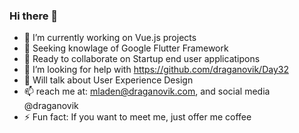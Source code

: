 ### Hi there 👋

- 🔭 I’m currently working on Vue.js projects
- 🌱 Seeking knowlage of Google Flutter Framework
- 👯 Ready to collaborate on Startup end user applicatipons 
- 🤔 I’m looking for help with https://github.com/draganovik/Day32
- 💬 Will talk about User Experience Design
- 📫 reach me at: mladen@draganovik.com, and social media @draganovik
- ⚡ Fun fact: If you want to meet me, just offer me coffee

